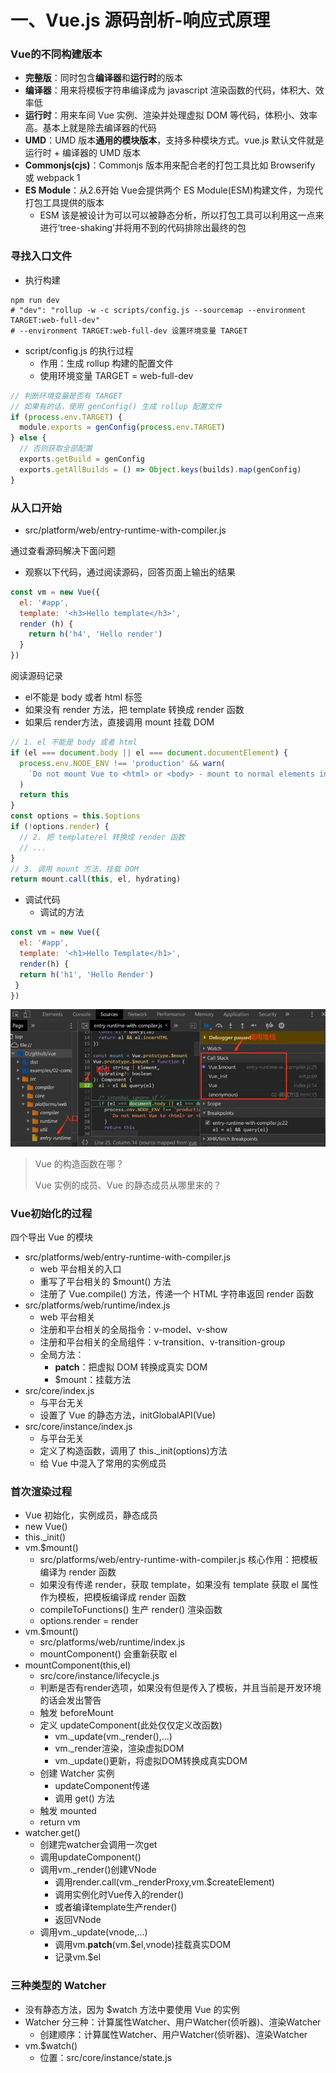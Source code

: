 # 一、Vue.js 源码剖析-响应式原理

### Vue的不同构建版本
* **完整版**：同时包含**编译器**和**运行时**的版本
* **编译器**：用来将模板字符串编译成为 javascript 渲染函数的代码，体积大、效率低
* **运行时**：用来车间 Vue 实例、渲染并处理虚拟 DOM 等代码，体积小、效率高。基本上就是除去编译器的代码
* **UMD**：UMD 版本**通用的模块版本**，支持多种模块方式。vue.js 默认文件就是运行时 + 编译器的 UMD 版本
* **Commonjs(cjs)**：Commonjs 版本用来配合老的打包工具比如 Browserify 或 webpack 1
* **ES Module**：从2.6开始 Vue会提供两个 ES Module(ESM)构建文件，为现代打包工具提供的版本
    * ESM 该是被设计为可以可以被静态分析，所以打包工具可以利用这一点来进行‘tree-shaking’并将用不到的代码排除出最终的包

### 寻找入口文件
* 执行构建
```
npm run dev
# "dev": "rollup -w -c scripts/config.js --sourcemap --environment TARGET:web-full-dev"
# --environment TARGET:web-full-dev 设置环境变量 TARGET
```
* script/config.js 的执行过程
    * 作用：生成 rollup 构建的配置文件
    * 使用环境变量 TARGET = web-full-dev
```javascript
// 判断环境变量是否有 TARGET
// 如果有的话，使用 genConfig() 生成 rollup 配置文件
if (process.env.TARGET) {
  module.exports = genConfig(process.env.TARGET)
} else {
  // 否则获取全部配置
  exports.getBuild = genConfig
  exports.getAllBuilds = () => Object.keys(builds).map(genConfig)
}

```

### 从入口开始
* src/platform/web/entry-runtime-with-compiler.js

通过查看源码解决下面问题
* 观察以下代码，通过阅读源码，回答页面上输出的结果
```javascript
const vm = new Vue({
  el: '#app',
  template: '<h3>Hello template</h3>',
  render (h) {
    return h('h4', 'Hello render')
  }
})
```
阅读源码记录
* el不能是 body 或者 html 标签
* 如果没有 render 方法，把 template 转换成 render 函数
* 如果后 render方法，直接调用 mount 挂载 DOM
```javascript
// 1. el 不能是 body 或者 html
if (el === document.body || el === document.documentElement) {
  process.env.NODE_ENV !== 'production' && warn(
    `Do not mount Vue to <html> or <body> - mount to normal elements instead.`
  )
  return this
}
const options = this.$options
if (!options.render) {
  // 2. 把 template/el 转换成 render 函数
  // ...
}
// 3. 调用 mount 方法，挂载 DOM
return mount.call(this, el, hydrating)
```
* 调试代码
    * 调试的方法
```javascript
const vm = new Vue({
  el: '#app',
  template: '<h1>Hello Template</h1>',
  render(h) {
  return h('h1', 'Hello Render')
 }
})
```
![](./img/02-debug.jpg)

> Vue 的构造函数在哪？
>
> Vue 实例的成员、Vue 的静态成员从哪里来的？

### Vue初始化的过程
四个导出 Vue 的模块
* src/platforms/web/entry-runtime-with-compiler.js
    * web 平台相关的入口
    * 重写了平台相关的 $mount() 方法
    * 注册了 Vue.compile() 方法，传递一个 HTML 字符串返回 render 函数
* src/platforms/web/runtime/index.js
    * web 平台相关
    * 注册和平台相关的全局指令：v-model、v-show
    * 注册和平台相关的全局组件：v-transition、v-transition-group
    * 全局方法：
        * __patch__：把虚拟 DOM 转换成真实 DOM
        * $mount：挂载方法
* src/core/index.js
    * 与平台无关
    * 设置了 Vue 的静态方法，initGlobalAPI(Vue)
* src/core/instance/index.js
    * 与平台无关
    * 定义了构造函数，调用了 this._init(options)方法
    * 给 Vue 中混入了常用的实例成员

### 首次渲染过程
* Vue 初始化，实例成员，静态成员
* new Vue()
* this._init()
* vm.$mount()
    * src/platforms/web/entry-runtime-with-compiler.js 核心作用：把模板编译为 render 函数
    * 如果没有传递 render，获取 template，如果没有 template 获取 el 属性作为模板，把模板编译成 render 函数
    * compileToFunctions() 生产 render() 渲染函数
    * options.render = render
* vm.$mount()
    * src/platforms/web/runtime/index.js
    * mountComponent() 会重新获取 el 
* mountComponent(this,el)
    * src/core/instance/lifecycle.js
    * 判断是否有render选项，如果没有但是传入了模板，并且当前是开发环境的话会发出警告
    * 触发 beforeMount
    * 定义 updateComponent(此处仅仅定义改函数)
        * vm._update(vm._render(),...)
        * vm._render渲染，渲染虚拟DOM
        * vm._update()更新，将虚拟DOM转换成真实DOM
    * 创建 Watcher 实例
        * updateComponent传递
        * 调用 get() 方法
    * 触发 mounted
    * return vm
* watcher.get()
    * 创建完watcher会调用一次get
    * 调用updateComponent()
    * 调用vm._render()创建VNode
        * 调用render.call(vm._renderProxy,vm.$createElement)
        * 调用实例化时Vue传入的render()
        * 或者编译template生产render()
        * 返回VNode
    * 调用vm._update(vnode,...)
        * 调用vm.__patch__(vm.$el,vnode)挂载真实DOM
        * 记录vm.$el

### 三种类型的 Watcher
* 没有静态方法，因为 $watch 方法中要使用 Vue 的实例
* Watcher 分三种：计算属性Watcher、用户Watcher(侦听器)、渲染Watcher
    * 创建顺序：计算属性Watcher、用户Watcher(侦听器)、渲染Watcher
* vm.$watch()
    * 位置：src/core/instance/state.js
